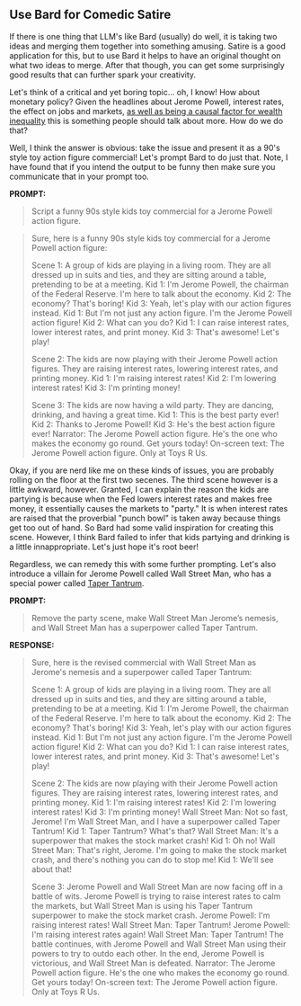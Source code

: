 ## Use Bard for Comedic Satire 

If there is one thing that LLM's like Bard (usually) do well, it is taking two ideas and merging them together into something amusing. Satire is a good application for this, but to use Bard it helps to have an original thought on what two ideas to merge. After that though, you can get some surprisingly good results that can further spark your creativity. 

Let's think of a critical and yet boring topic... oh, I know! How about monetary policy? Given the headlines about Jerome Powell, interest rates, the effect on jobs and markets, [as well as being a causal factor for wealth inequality](https://www.youtube.com/watch?v=EpMLAQbSYAw) this is something people should talk about more. How do we do that? 

Well, I think the answer is obvious: take the issue and present it as a 90's style toy action figure commercial! Let's prompt Bard to do just that. Note, I have found that if you intend the output to be funny then make sure you communicate that in your prompt too. 

**PROMPT:**

> Script a funny 90s style kids toy commercial for a Jerome Powell action figure.

>Sure, here is a funny 90s style kids toy commercial for a Jerome Powell action figure:
>
>Scene 1:
>A group of kids are playing in a living room. They are all dressed up in suits and ties, and they are sitting around a table, pretending to be at a meeting.
>Kid 1: I'm Jerome Powell, the chairman of the Federal Reserve. I'm here to talk about the economy.
>Kid 2: The economy? That's boring!
>Kid 3: Yeah, let's play with our action figures instead.
>Kid 1: But I'm not just any action figure. I'm the Jerome Powell action figure!
>Kid 2: What can you do?
>Kid 1: I can raise interest rates, lower interest rates, and print money.
>Kid 3: That's awesome! Let's play!
>
>Scene 2:
>The kids are now playing with their Jerome Powell action figures. They are raising interest rates, lowering interest rates, and printing money.
>Kid 1: I'm raising interest rates!
>Kid 2: I'm lowering interest rates!
>Kid 3: I'm printing money!
>
>Scene 3:
>The kids are now having a wild party. They are dancing, drinking, and having a great time.
>Kid 1: This is the best party ever!
>Kid 2: Thanks to Jerome Powell!
>Kid 3: He's the best action figure ever!
>Narrator: The Jerome Powell action figure. He's the one who makes the economy go round. Get yours today!
>On-screen text: The Jerome Powell action figure. Only at Toys R Us.

Okay, if you are nerd like me on these kinds of issues, you are probably rolling on the floor at the first two secenes. The third scene however is a little awkward, however. Granted, I can explain the reason the kids are partying is because when the Fed lowers interest rates and makes free money, it essentially causes the markets to "party." It is when interest rates are raised that the proverbial "punch bowl" is taken away because things get too out of hand. So Bard had some valid inspiration for creating this scene. However, I think Bard failed to infer that kids partying and drinking is a little innappropriate. Let's just hope it's root beer!

Regardless, we can remedy this with some further prompting. Let's also introduce a villain for Jerome Powell called Wall Street Man, who has a special power called [Taper Tantrum](https://www.investopedia.com/terms/t/taper-tantrum.asp). 

**PROMPT:**

>Remove the party scene, make Wall Street Man Jerome’s nemesis, and Wall Street Man has a superpower called Taper Tantrum.

**RESPONSE:**

>Sure, here is the revised commercial with Wall Street Man as Jerome's nemesis and a superpower called Taper Tantrum:
>
>Scene 1:
>A group of kids are playing in a living room. They are all dressed up in suits and ties, and they are sitting around a table, pretending to be at a meeting.
>Kid 1: I'm Jerome Powell, the chairman of the Federal Reserve. I'm here to talk about the economy.
>Kid 2: The economy? That's boring!
>Kid 3: Yeah, let's play with our action figures instead.
>Kid 1: But I'm not just any action figure. I'm the Jerome Powell action figure!
>Kid 2: What can you do?
>Kid 1: I can raise interest rates, lower interest rates, and print money.
>Kid 3: That's awesome! Let's play!
>
>Scene 2:
>The kids are now playing with their Jerome Powell action figures. They are raising interest rates, lowering interest rates, and printing money.
>Kid 1: I'm raising interest rates!
>Kid 2: I'm lowering interest rates!
>Kid 3: I'm printing money!
>Wall Street Man: Not so fast, Jerome! I'm Wall Street Man, and I have a superpower called Taper Tantrum!
>Kid 1: Taper Tantrum? What's that?
>Wall Street Man: It's a superpower that makes the stock market crash!
>Kid 1: Oh no!
>Wall Street Man: That's right, Jerome. I'm going to make the stock market crash, and there's nothing you can do to stop me!
>Kid 1: We'll see about that!
>
>Scene 3:
>Jerome Powell and Wall Street Man are now facing off in a battle of wits. Jerome Powell is trying to raise interest rates to calm the markets, but Wall Street Man is using his Taper Tantrum superpower to make the stock market crash.
>Jerome Powell: I'm raising interest rates!
>Wall Street Man: Taper Tantrum!
>Jerome Powell: I'm raising interest rates again!
>Wall Street Man: Taper Tantrum!
>The battle continues, with Jerome Powell and Wall Street Man using their powers to try to outdo each other. In the end, Jerome Powell is victorious, and Wall Street Man is defeated.
>Narrator: The Jerome Powell action figure. He's the one who makes the economy go round. Get yours today!
>On-screen text: The Jerome Powell action figure. Only at Toys R Us.
>
